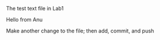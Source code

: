 The test text file in Lab1

Hello from Anu



Make another change to the file; then add, commit, and push